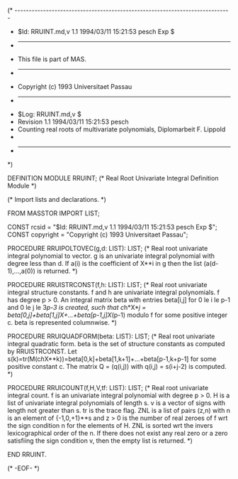 (* ----------------------------------------------------------------------------
 * $Id: RRUINT.md,v 1.1 1994/03/11 15:21:53 pesch Exp $
 * ----------------------------------------------------------------------------
 * This file is part of MAS.
 * ----------------------------------------------------------------------------
 * Copyright (c) 1993 Universitaet Passau
 * ----------------------------------------------------------------------------
 * $Log: RRUINT.md,v $
 * Revision 1.1  1994/03/11  15:21:53  pesch
 * Counting real roots of multivariate polynomials, Diplomarbeit F. Lippold
 *
 * ----------------------------------------------------------------------------
 *)

DEFINITION MODULE RRUINT;
(* Real Root Univariate Integral Definition Module *)
	
(* Import lists and declarations. *)

FROM MASSTOR IMPORT LIST;

CONST rcsid = "$Id: RRUINT.md,v 1.1 1994/03/11 15:21:53 pesch Exp $";
CONST copyright = "Copyright (c) 1993 Universitaet Passau";

PROCEDURE RRUIPOLTOVEC(g,d: LIST): LIST;
(* Real root univariate integral polynomial to vector. 
   g is an univariate integral polynomial with degree less than d. 
   If a(i) is the coefficient of X**i in g then the list (a(d-1),...,a(0)) 
   is returned. *)

PROCEDURE RRUISTRCONST(f,h: LIST): LIST;
(* Real root univariate integral structure constants. 
   f and h are univariate integral polynomials. f has degree p > 0. An integral
   matrix beta with entries beta[i,j] for 0 le i le p-1 and 0 le j le 3*p-3 is
   created, such that c*h*X**j = beta[0,j]+beta[1,j]*X+...+beta[p-1,j]X**(p-1)
   modulo f for some positive integer c. beta is represented columnwise. *)

PROCEDURE RRUIQUADFORM(beta: LIST): LIST;
(* Real root univariate integral quadratic form. 
   beta is the set of structure constants as computed by RRUISTRCONST. 
   Let s(k)=tr(M(c*h*X**k))=beta[0,k]+beta[1,k+1]+...+beta[p-1,k+p-1] 
   for some positive constant c. 
   The matrix Q = (q(i,j)) with q(i,j) = s(i+j-2) is computed. *)

PROCEDURE RRUICOUNT(f,H,V,tf: LIST): LIST;
(* Real root univariate integral count. 
   f is an univariate integral polynomial with degree p > 0. 
   H is a list of univariate integral polynomials of length s. v is a vector 
   of signs with length not greater than s. tr is the trace flag.
   ZNL is a list of pairs (z,n) with n is an element of {-1,0,+1}**s and z > 0
   is the number of real zeroes of f wrt the sign condition n for the elements
   of H. ZNL is sorted wrt the invers lexicographical order of the n. If there
   does not exist any real zero or a zero satisfiing the sign condition v,
   then the empty list is returned. *)

END RRUINT.

(* -EOF- *)
